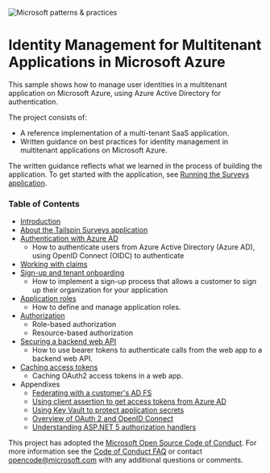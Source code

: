 ![Microsoft patterns & practices](http://pnp.azurewebsites.net/images/pnp-logo.png)

# Identity Management for Multitenant Applications in Microsoft Azure

This sample shows how to manage user identities in a multitenant application on Microsoft Azure, using Azure Active Directory for authentication.

The project consists of:

- A reference implementation of a multi-tenant SaaS application.
- Written guidance on best practices for identity management in multitenant applications on Microsoft Azure.

The written guidance reflects what we learned in the process of building the application. To get started with the application, see [Running the Surveys application](docs/running-the-app.md).

### Table of Contents

- [Introduction](docs/01-intro.md)
- [About the Tailspin Surveys application](docs/02-tailspin-scenario.md)
- [Authentication with Azure AD](docs/03-authentication.md)
    - How to authenticate users from Azure Active Directory (Azure AD), using OpenID Connect (OIDC) to authenticate
- [Working with claims](docs/04-working-with-claims.md)
- [Sign-up and tenant onboarding](docs/05-tenant-signup.md)
    - How to implement a sign-up process that allows a customer to sign up their organization for your application
- [Application roles](docs/06-application-roles.md)
    - How to define and manage application roles.
- [Authorization](docs/07-authorization.md)
    - Role-based authorization
    - Resource-based authorization
- [Securing a backend web API](docs/08-web-api.md)
    - How to use bearer tokens to authenticate calls from the web app to a backend web API.
- [Caching access tokens](docs/09-token-caching.md)
    - Caching OAuth2 access tokens in a web app.
- Appendixes
    - [Federating with a customer's AD FS](docs/appendixes/adfs.md)
    - [Using client assertion to get access tokens from Azure AD](docs/appendixes/client-assertion.md)
    - [Using Key Vault to protect application secrets](docs/appendixes/key-vault.md)
    - [Overview of OAuth 2 and OpenID Connect](docs/appendixes/about-oauth2-oidc.md)
    - [Understanding ASP.NET 5 authorization handlers](docs/appendixes/aspnet5-authorization.md)

This project has adopted the [Microsoft Open Source Code of Conduct](https://opensource.microsoft.com/codeofconduct/). For more information see the [Code of Conduct FAQ](https://opensource.microsoft.com/codeofconduct/faq/) or contact [opencode@microsoft.com](mailto:opencode@microsoft.com) with any additional questions or comments.


